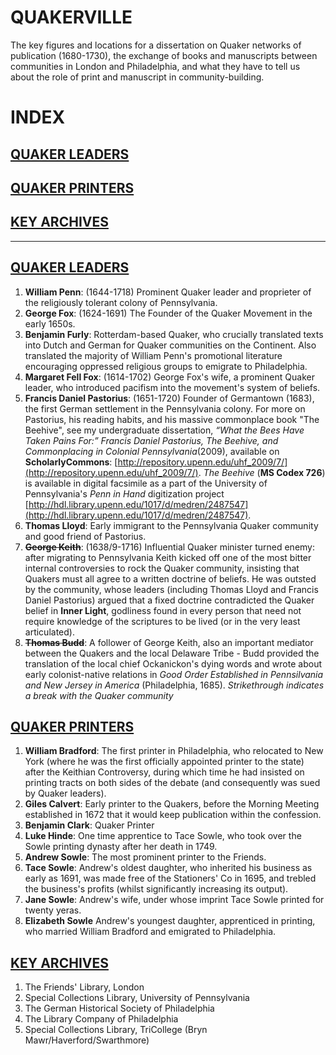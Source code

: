 # QUAKERVILLE
The key figures and locations for a dissertation on Quaker networks of publication (1680-1730), the exchange of books and manuscripts between communities in London and Philadelphia, and what they have to tell us about the role of print and manuscript in community-building.


# INDEX
## [QUAKER LEADERS](id:a1)
## [QUAKER PRINTERS](id:a2)
## [KEY ARCHIVES](id:a3)
***

## [QUAKER LEADERS](#a1)
1. **William Penn**: (1644-1718) Prominent Quaker leader and proprieter of the religiously tolerant colony of Pennsylvania.
2. **George Fox**: (1624-1691) The Founder of the Quaker Movement in the early 1650s.
3. **Benjamin Furly**: Rotterdam-based Quaker, who crucially translated texts into Dutch and German for Quaker communities on the Continent. Also translated the majority of William Penn's promotional literature encouraging oppressed religious groups to emigrate to Philadelphia.
4. **Margaret Fell Fox**: (1614-1702) George Fox's wife, a prominent Quaker leader, who introduced pacifism into the movement's system of beliefs.
5. **Francis Daniel Pastorius**: (1651-1720) Founder of Germantown (1683), the first German settlement in the Pennsylvania colony. For more on Pastorius, his reading habits, and his massive commonplace book "The Beehive", see my undergraduate dissertation, *“What the Bees Have Taken Pains For:” Francis Daniel Pastorius, The Beehive, and Commonplacing in Colonial Pennsylvania*(2009), available on **ScholarlyCommons**: [http://repository.upenn.edu/uhf_2009/7/](http://repository.upenn.edu/uhf_2009/7/). *The Beehive* (**MS Codex 726**) is available in digital facsimile as a part of the University of Pennsylvania's *Penn in Hand* digitization project [http://hdl.library.upenn.edu/1017/d/medren/2487547](http://hdl.library.upenn.edu/1017/d/medren/2487547).
6. **Thomas Lloyd**: Early immigrant to the Pennsylvania Quaker community and good friend of Pastorius.
7. **~~George Keith~~**: (1638/9-1716) Influential Quaker minister turned enemy: after migrating to Pennsylvania Keith kicked off one of the most bitter internal controversies to rock the Quaker community, insisting that Quakers must all agree to a written doctrine of beliefs. He was outsted by the community, whose leaders (including Thomas Lloyd and Francis Daniel Pastorius) argued that a fixed doctrine contradicted the Quaker belief in **Inner Light**, godliness found in every person that need not require knowledge of the scriptures to be lived (or in the very least articulated).
8. **~~Thomas Budd~~**: A follower of George Keith, also an important mediator between the Quakers and the local Delaware Tribe - Budd provided the translation of the local chief Ockanickon's dying words and wrote about early colonist-native relations in *Good Order Established in Pennsilvania and New Jersey in America* (Philadelphia, 1685).
*Strikethrough indicates a break with the Quaker community*

## [QUAKER PRINTERS](#a2)
1. **William Bradford**: The first printer in Philadelphia, who relocated to New York (where he was the first officially appointed printer to the state) after the Keithian Controversy, during which time he had insisted on printing tracts on both sides of the debate (and consequently was sued by Quaker leaders).
2. **Giles Calvert**: Early printer to the Quakers, before the Morning Meeting established in 1672 that it would keep publication within the confession.
3. **Benjamin Clark**: Quaker Printer
4. **Luke Hinde**: One time apprentice to Tace Sowle, who took over the Sowle printing dynasty after her death in 1749.
5. **Andrew Sowle**: The most prominent printer to the Friends.
6. **Tace Sowle**: Andrew's oldest daughter, who inherited his business as early as 1691, was made free of the Stationers' Co in 1695, and trebled the business's profits (whilst significantly increasing its output).
7. **Jane Sowle**: Andrew's wife, under whose imprint Tace Sowle printed for twenty yeras.
8. **Elizabeth Sowle** Andrew's youngest daughter, apprenticed in printing, who married William Bradford and emigrated to Philadelphia.


## [KEY ARCHIVES](#a3)
1. The Friends' Library, London
2. Special Collections Library, University of Pennsylvania
3. The German Historical Society of Philadelphia
4. The Library Company of Philadelphia
5. Special Collections Library, TriCollege (Bryn Mawr/Haverford/Swarthmore)











